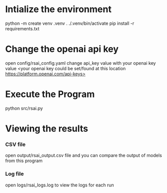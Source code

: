 # Intialize the environment
python -m create venv .venv
. ./.venv/bin/activate
pip install -r requirements.txt

# Change the openai api key
open config/rsai_config.yaml
change api_key value with your openai key value
<your openai key could be set/found at this location https://platform.openai.com/api-keys>

# Execute the Program
python src/rsai.py

# Viewing the results
### CSV file
open output/rsai_output.csv file and you can compare the output of models from this program
### Log file
open logs/rsai_logs.log to view the logs for each run
